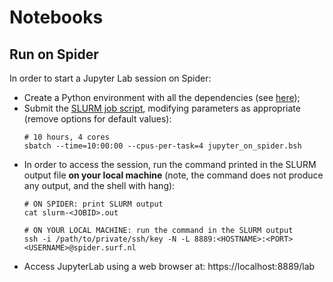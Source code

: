 # Notebooks

## Run on Spider

In order to start a Jupyter Lab session on Spider: 

* Create a Python environment with all the dependencies (see [here](../README.md));
* Submit the [SLURM job script](./jupyter_on_spider.bsh), modifying parameters as appropriate (remove options for 
  default values):
  ```shell
  # 10 hours, 4 cores
  sbatch --time=10:00:00 --cpus-per-task=4 jupyter_on_spider.bsh
  ```
* In order to access the session, run the command printed in the SLURM output file **on your local machine** (note, the 
  command does not produce any output, and the shell with hang):
  ```shell
  # ON SPIDER: print SLURM output
  cat slurm-<JOBID>.out
  ```
  ```shell
  # ON YOUR LOCAL MACHINE: run the command in the SLURM output
  ssh -i /path/to/private/ssh/key -N -L 8889:<HOSTNAME>:<PORT> <USERNAME>@spider.surf.nl
  ```
* Access JupyterLab using a web browser at: https://localhost:8889/lab